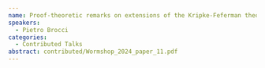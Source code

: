 ```yaml
---
name: Proof-theoretic remarks on extensions of the Kripke-Feferman theory of truth
speakers:
  - Pietro Brocci
categories:
  - Contributed Talks
abstract: contributed/Wormshop_2024_paper_11.pdf
---
```

